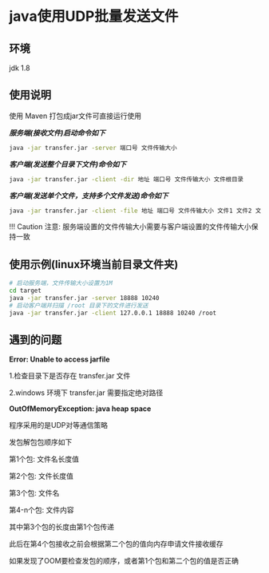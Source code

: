 # java使用UDP批量发送文件

## 环境

jdk 1.8

## 使用说明

使用 Maven 打包成jar文件可直接运行使用

***服务端(接收文件)启动命令如下***

```bash
java -jar transfer.jar -server 端口号 文件传输大小
```

***客户端(发送整个目录下文件)命令如下***

```bash
java -jar transfer.jar -client -dir 地址 端口号 文件传输大小 文件根目录
```
***客户端(发送单个文件，支持多个文件发送)命令如下***

```bash
java -jar transfer.jar -client -file 地址 端口号 文件传输大小 文件1 文件2 文件3 ....
```


!!! Caution 注意: 服务端设置的文件传输大小需要与客户端设置的文件传输大小保持一致

## 使用示例(linux环境当前目录文件夹)

```bash
# 启动服务端，文件传输大小设置为1M
cd target
java -jar transfer.jar -server 18888 10240
# 启动客户端并扫描 /root 目录下的文件进行发送
java -jar transfer.jar -client 127.0.0.1 18888 10240 /root
```

## 遇到的问题

**Error: Unable to access jarfile**

1.检查目录下是否存在 transfer.jar 文件

2.windows 环境下 transfer.jar 需要指定绝对路径

**OutOfMemoryException: java heap space**

程序采用的是UDP对等通信策略

发包解包包顺序如下

第1个包: 文件名长度值 

第2个包: 文件长度值
 
第3个包: 文件名
 
第4-n个包: 文件内容

其中第3个包的长度由第1个包传递

此后在第4个包接收之前会根据第二个包的值向内存申请文件接收缓存

如果发现了OOM要检查发包的顺序，或者第1个包和第二个包的值是否正确



